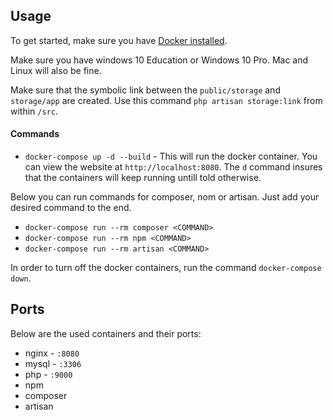 ## Usage

To get started, make sure you have [Docker installed](https://docs.docker.com/docker-for-windows/).

Make sure you have windows 10 Education or Windows 10 Pro. Mac and Linux will also be fine.

Make sure that the symbolic link between the `public/storage` and `storage/app` are created. Use this command `php artisan storage:link` from within `/src`.

#### Commands

- `docker-compose up -d --build` - This will run the docker container. You can view the website at `http://localhost:8080`. The `d` command insures that the containers will keep running untill told otherwise.

Below you can run commands for composer, nom or artisan. Just add your desired command to the end.

- `docker-compose run --rm composer <COMMAND>`
- `docker-compose run --rm npm <COMMAND>`
- `docker-compose run --rm artisan <COMMAND>`

In order to turn off the docker containers, run the command `docker-compose down`.

## Ports

Below are the used containers and their ports:

- nginx - `:8080`
- mysql - `:3306`
- php - `:9000`
- npm
- composer
- artisan